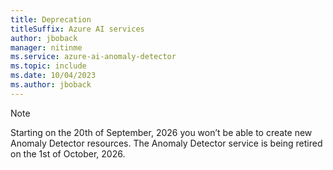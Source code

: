 ```yaml
---
title: Deprecation
titleSuffix: Azure AI services
author: jboback
manager: nitinme
ms.service: azure-ai-anomaly-detector
ms.topic: include
ms.date: 10/04/2023
ms.author: jboback
---
```


> [!NOTE]
> Starting on the 20th of September, 2026 you won’t be able to create new Anomaly Detector resources. The Anomaly Detector service is being retired on the 1st of October, 2026.